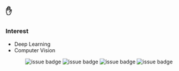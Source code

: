 ## ✋

### Interest

- Deep Learning
- Computer Vision

<div align=center>
  
![issue badge](https://img.shields.io/badge/python-65%25-yellow?style=flat-square&logo=python&logoColor=white)
![issue badge](https://img.shields.io/badge/java-25%25-%23ea8c10?style=flat-square&logo=java&logoColor=white)
![issue badge](https://img.shields.io/badge/golang-5%25-%2300a7d0?style=flat-square&logo=go&logoColor=white)
![issue badge](https://img.shields.io/badge/c%2B%2B-5%25-%238052b7?style=flat-square&logo=visual-studio&logoColor=white)

</div>
